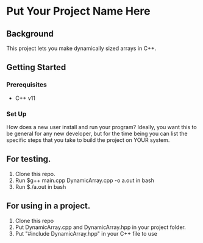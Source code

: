 # Put Your Project Name Here

## Background

This project lets you make dynamically sized arrays in C++.

## Getting Started

### Prerequisites

- C++ v11

### Set Up

How does a new user install and run your program? Ideally, you want this to be general for any new developer, but for the time being you can list the specific steps that you take to build the project on YOUR system.
## For testing.

1. Clone this repo. 
2. Run $g++ main.cpp DynamicArray.cpp -o a.out in bash
3. Run $./a.out in bash


## For using in a project.


1. Clone this repo
2. Put DynamicArray.cpp and DynamicArray.hpp in your project folder.
3. Put "#include DynamicArray.hpp" in your C++ file to use
